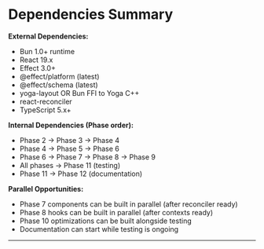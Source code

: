 # Dependencies Summary

**External Dependencies:**
- Bun 1.0+ runtime
- React 19.x
- Effect 3.0+
- @effect/platform (latest)
- @effect/schema (latest)
- yoga-layout OR Bun FFI to Yoga C++
- react-reconciler
- TypeScript 5.x+

**Internal Dependencies (Phase order):**
- Phase 2 → Phase 3 → Phase 4
- Phase 4 → Phase 5 → Phase 6
- Phase 6 → Phase 7 → Phase 8 → Phase 9
- All phases → Phase 11 (testing)
- Phase 11 → Phase 12 (documentation)

**Parallel Opportunities:**
- Phase 7 components can be built in parallel (after reconciler ready)
- Phase 8 hooks can be built in parallel (after contexts ready)
- Phase 10 optimizations can be built alongside testing
- Documentation can start while testing is ongoing

---
